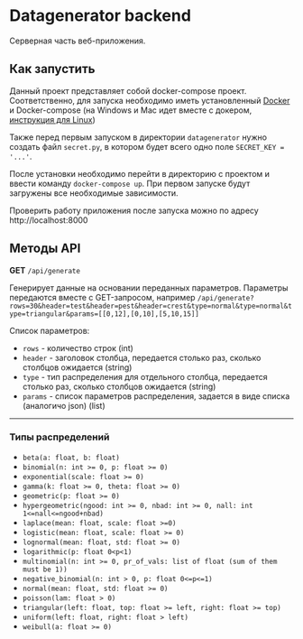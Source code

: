 # Datagenerator backend
Серверная часть веб-приложения. 

## Как запустить
Данный проект представляет собой docker-compose проект. Соответственно, для запуска необходимо иметь установленный [Docker](https://docs.docker.com/install/) и Docker-compose (на Windows и Mac идет вместе с докером, [инструкция для Linux](https://docs.docker.com/compose/install/))

Также перед первым запуском в директории `datagenerator` нужно создать файл `secret.py`, в котором будет всего одно поле `SECRET_KEY = '...'`. 

После установки необходимо перейти в директорию с проектом и ввести команду `docker-compose up`. При первом запуске будут загружены все необходимые зависимости.

Проверить работу приложения после запуска можно по адресу http://localhost:8000

## Методы API
**GET** `/api/generate`

Генерирует данные на основании переданных параметров. Параметры передаются вместе с GET-запросом, например `/api/generate?rows=30&header=test&header=pest&header=crest&type=normal&type=normal&type=triangular&params=[[0,12],[0,10],[5,10,15]]`

Список параметров:
* `rows` - количество строк (int)
* `header` - заголовок столбца, передается столько раз, сколько столбцов ожидается (string)
* `type` - тип распределения для отдельного столбца, передается столько раз, сколько столбцов ожидается (string)
* `params` - список параметров распределения, задается в виде списка (аналогичо json) (list)
---
### Типы распределений
* `beta(a: float, b: float)`
* `binomial(n: int >= 0, p: float >= 0)`
* `exponential(scale: float >= 0)`
* `gamma(k: float >= 0, theta: float >= 0)`
* `geometric(p: float >= 0)`
* `hypergeometric(ngood: int >= 0, nbad: int >= 0, nall: int 1<=nall<=ngood+nbad)`
* `laplace(mean: float, scale: float >=0)`
* `logistic(mean: float, scale: float >= 0)`
* `lognormal(mean: float, std: float >= 0)`
* `logarithmic(p: float 0<p<1)`
* `multinomial(n: int >= 0, pr_of_vals: list of float (sum of them must be 1))`
* `negative_binomial(n: int > 0, p: float 0<=p<=1)`
* `normal(mean: float, std: float >= 0)`
* `poisson(lam: float > 0)`
* `triangular(left: float, top: float >= left, right: float >= top)`
* `uniform(left: float, right: float > left)`
* `weibull(a: float >= 0)`